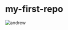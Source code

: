 # my-first-repo
![andrew](https://www.irishtimes.com/resizer/f8jaTlVXAlaMjw8M4vHxHXMKd6Q=/1600x1600/filters:format(jpg):quality(70):focal(335x145:345x155)/cloudfront-eu-central-1.images.arcpublishing.com/irishtimes/M4KFKUYVPZG7XKNCNGJAUJGNYA.jpg)
